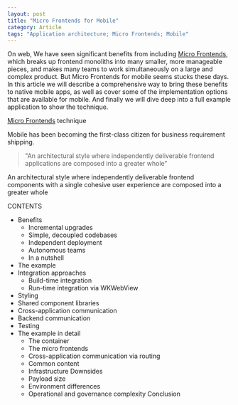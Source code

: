 ```yaml
---
layout: post
title: "Micro Frontends for Mobile"
category: Article
tags: "Application architecture; Micro Frontends; Mobile"
---
```


On web, We have seen significant benefits from including [Micro Frontends][Micro_Frontends], which breaks up frontend monoliths into many smaller, more manageable pieces, and makes many teams to work simultaneously on a large and complex product. But Micro Frontends for mobile seems stucks these days. In this article we will describe a comprehensive way to bring these benefits to native mobile apps, as well as cover some of the implementation options that are available for mobile. And finally we will dive deep into a full example application to show the technique.

<!-- more -->

[Micro Frontends][Micro_Frontends] technique 

Mobile has been becoming the first-class citizen for business requirement shipping.


> "An architectural style where independently deliverable frontend applications are composed into a greater whole"

An architectural style where independently deliverable frontend components with a single cohesive user experience are composed into a greater whole

CONTENTS
- Benefits
  - Incremental upgrades
  - Simple, decoupled codebases
  - Independent deployment
  - Autonomous teams
  - In a nutshell
- The example
- Integration approaches
  - Build-time integration
  - Run-time integration via WKWebView
- Styling
- Shared component libraries
- Cross-application communication
- Backend communication
- Testing
- The example in detail
  - The container
  - The micro frontends
  - Cross-application communication via routing
  - Common content
  - Infrastructure
Downsides
  - Payload size
  - Environment differences
  - Operational and governance complexity
Conclusion


[Micro_Frontends]: https://martinfowler.com/articles/micro-frontends.html
[Technology_Radar_Micro_Frontends]: https://www.thoughtworks.com/radar/techniques/micro-frontends
[Technology_Radar_Micro_Frontends_For_Mobile]: https://www.thoughtworks.com/radar/techniques/micro-frontends-for-mobile

